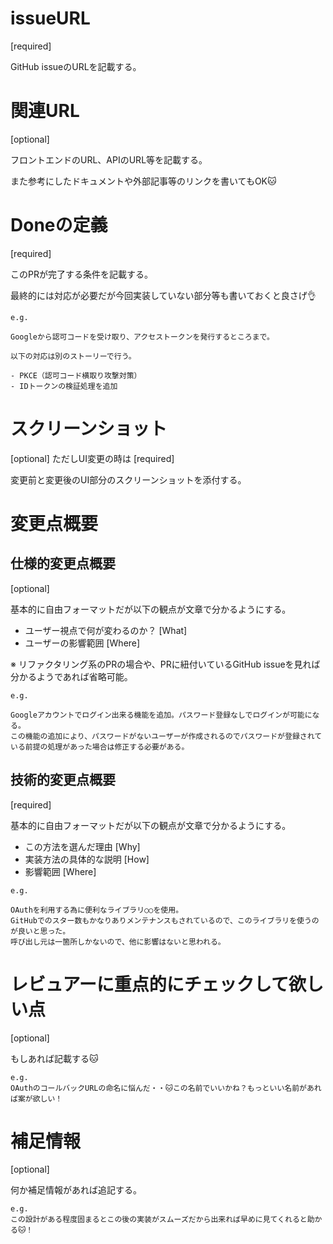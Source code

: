 # issueURL
[required]

GitHub issueのURLを記載する。

# 関連URL
[optional]

フロントエンドのURL、APIのURL等を記載する。

また参考にしたドキュメントや外部記事等のリンクを書いてもOK🐱

# Doneの定義
[required]

このPRが完了する条件を記載する。

最終的には対応が必要だが今回実装していない部分等も書いておくと良さげ👌

```
e.g.

Googleから認可コードを受け取り、アクセストークンを発行するところまで。

以下の対応は別のストーリーで行う。

- PKCE（認可コード横取り攻撃対策）
- IDトークンの検証処理を追加
```

# スクリーンショット
[optional] ただしUI変更の時は [required]

変更前と変更後のUI部分のスクリーンショットを添付する。

# 変更点概要

## 仕様的変更点概要
[optional]

基本的に自由フォーマットだが以下の観点が文章で分かるようにする。

- ユーザー視点で何が変わるのか？ [What]
- ユーザーの影響範囲 [Where]

※ リファクタリング系のPRの場合や、PRに紐付いているGitHub issueを見れば分かるようであれば省略可能。

```
e.g.

Googleアカウントでログイン出来る機能を追加。パスワード登録なしでログインが可能になる。
この機能の追加により、パスワードがないユーザーが作成されるのでパスワードが登録されている前提の処理があった場合は修正する必要がある。
```

## 技術的変更点概要
[required]

基本的に自由フォーマットだが以下の観点が文章で分かるようにする。

- この方法を選んだ理由 [Why]
- 実装方法の具体的な説明 [How]
- 影響範囲 [Where]

```
e.g.

OAuthを利用する為に便利なライブラリ○○を使用。
GitHubでのスター数もかなりありメンテナンスもされているので、このライブラリを使うのが良いと思った。
呼び出し元は一箇所しかないので、他に影響はないと思われる。
```

# レビュアーに重点的にチェックして欲しい点
[optional]

もしあれば記載する🐱

```
e.g.
OAuthのコールバックURLの命名に悩んだ・・🐱この名前でいいかね？もっといい名前があれば案が欲しい！
```

# 補足情報
[optional]

何か補足情報があれば追記する。

```
e.g.
この設計がある程度固まるとこの後の実装がスムーズだから出来れば早めに見てくれると助かる🐱！
```
